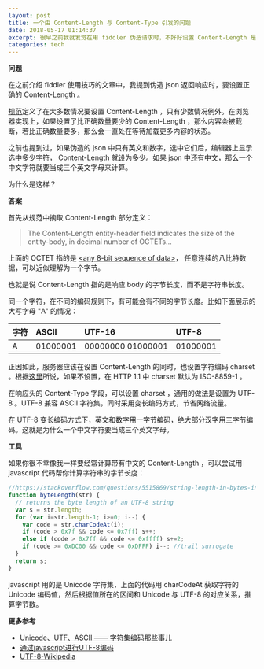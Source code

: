 ```yaml
---
layout: post
title: 一个由 Content-Length 与 Content-Type 引发的问题
date: 2018-05-17 01:14:37
excerpt: 很早之前我就发觉在用 fiddler 伪造请求时，不好好设置 Content-Length 是不行的。但当响应 body 里面有中文时，这就成了一道考察细心的小学数学题。
categories: tech
---
```


**问题**

在之前介绍 fiddler 使用技巧的文章中，我提到伪造 json 返回响应时，要设置正确的 Content-Length 。

[规范](https://www.w3.org/Protocols/rfc2616/rfc2616-sec14.html)定义了在大多数情况要设置 Content-Length ，只有少数情况例外。在浏览器实现上，如果设置了比正确数量要少的 Content-Length ，那么内容会被截断，若比正确数量要多，那么会一直处在等待加载更多内容的状态。

之前也提到过，如果伪造的 json 中只有英文和数字，选中它们后，编辑器上显示选中多少字符， Content-Length 就设为多少。如果 json 中还有中文，那么一个中文字符就要当成三个英文字母来计算。

为什么是这样？

**答案**

首先从规范中摘取 Content-Length 部分定义：

> The Content-Length entity-header field indicates the size of the entity-body, in decimal number of OCTETs...

上面的 OCTET 指的是 [<any 8-bit sequence of data>](https://www.w3.org/Protocols/rfc2616/rfc2616-sec2.html#sec2.2)， 任意连续的八比特数据，可以近似理解为一个字节。

也就是说 Content-Length 指的是响应 body 的字节长度，而不是字符串长度。

同一个字符，在不同的编码规则下，有可能会有不同的字节长度。比如下面展示的大写字母 "A" 的情况：

| 字符 | ASCII | UTF-16 | UTF-8 |
|:--- | :--- | :--- | :--- |
| A | 01000001 | 00000000 01000001 | 01000001 |

正因如此，服务器应该在设置 Content-Length 的同时，也设置字符编码 charset 。根据[这里](https://www.w3.org/International/articles/http-charset/index)所说，如果不设置，在 HTTP 1.1 中 charset 默认为 ISO-8859-1 。

在响应头的 Content-Type 字段，可以设置 charset ，通用的做法是设置为 UTF-8 。UTF-8 兼容 ASCII 字符集，同时采用变长编码方式，节省网络流量。

在 UTF-8 变长编码方式下，英文和数字用一字节编码，绝大部分汉字用三字节编码。这就是为什么一个中文字符要当成三个英文字母。

**工具**

如果你很不幸像我一样要经常计算带有中文的 Content-Length ，可以尝试用 javascript 代码帮你计算字符串的字节长度：

```javascript
//https://stackoverflow.com/questions/5515869/string-length-in-bytes-in-javascript
function byteLength(str) {
  // returns the byte length of an UTF-8 string
  var s = str.length;
  for (var i=str.length-1; i>=0; i--) {
    var code = str.charCodeAt(i);
    if (code > 0x7f && code <= 0x7ff) s++;
    else if (code > 0x7ff && code <= 0xffff) s+=2;
    if (code >= 0xDC00 && code <= 0xDFFF) i--; //trail surrogate
  }
  return s;
}
```
javascript 用的是 Unicode 字符集，上面的代码用 charCodeAt 获取字符的 Unicode 编码值，然后根据值所在的区间和 Unicode 与 UTF-8 的对应关系，推算字节数。

**更多参考**

- [Unicode、UTF、ASCII —— 字符集编码那些事儿](https://my.oschina.net/micromemory/blog/655243)
- [通过javascript进行UTF-8编码](https://segmentfault.com/a/1190000005794963)
- [UTF-8-Wikipedia](https://en.wikipedia.org/wiki/UTF-8#Description)
